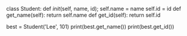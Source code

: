 class Student:
  def _init_(self, name, id);
    self.name = name
    self.id = id
  def get_name(self):
    return self.name
  def get_id(self):
    return self.id

best = Student('Lee', 101)
print(best.get_name())
print(best.get_id())
